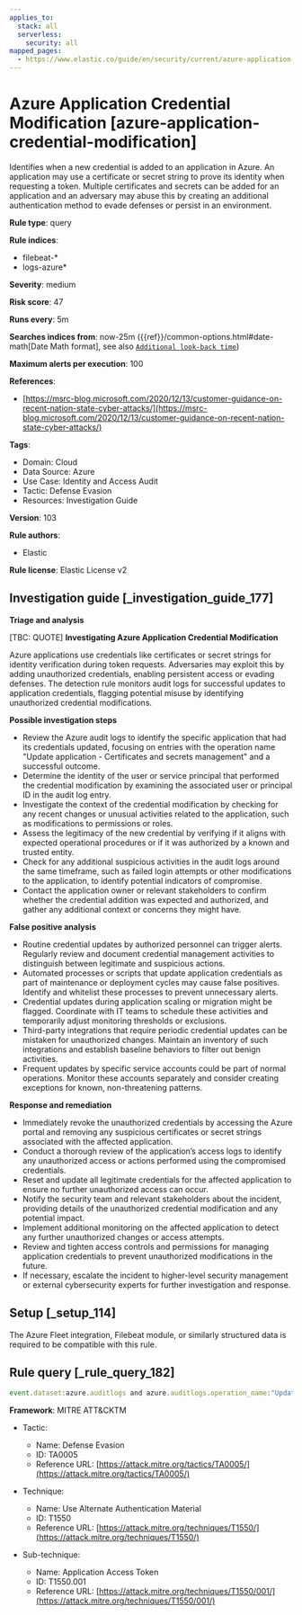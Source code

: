 ```yaml
---
applies_to:
  stack: all
  serverless:
    security: all
mapped_pages:
  - https://www.elastic.co/guide/en/security/current/azure-application-credential-modification.html
---
```


# Azure Application Credential Modification [azure-application-credential-modification]

Identifies when a new credential is added to an application in Azure. An application may use a certificate or secret string to prove its identity when requesting a token. Multiple certificates and secrets can be added for an application and an adversary may abuse this by creating an additional authentication method to evade defenses or persist in an environment.

**Rule type**: query

**Rule indices**:

* filebeat-*
* logs-azure*

**Severity**: medium

**Risk score**: 47

**Runs every**: 5m

**Searches indices from**: now-25m ({{ref}}/common-options.html#date-math[Date Math format], see also [`Additional look-back time`](docs-content://solutions/security/detect-and-alert/create-detection-rule.md#rule-schedule))

**Maximum alerts per execution**: 100

**References**:

* [https://msrc-blog.microsoft.com/2020/12/13/customer-guidance-on-recent-nation-state-cyber-attacks/](https://msrc-blog.microsoft.com/2020/12/13/customer-guidance-on-recent-nation-state-cyber-attacks/)

**Tags**:

* Domain: Cloud
* Data Source: Azure
* Use Case: Identity and Access Audit
* Tactic: Defense Evasion
* Resources: Investigation Guide

**Version**: 103

**Rule authors**:

* Elastic

**Rule license**: Elastic License v2

## Investigation guide [_investigation_guide_177]

**Triage and analysis**

[TBC: QUOTE]
**Investigating Azure Application Credential Modification**

Azure applications use credentials like certificates or secret strings for identity verification during token requests. Adversaries may exploit this by adding unauthorized credentials, enabling persistent access or evading defenses. The detection rule monitors audit logs for successful updates to application credentials, flagging potential misuse by identifying unauthorized credential modifications.

**Possible investigation steps**

* Review the Azure audit logs to identify the specific application that had its credentials updated, focusing on entries with the operation name "Update application - Certificates and secrets management" and a successful outcome.
* Determine the identity of the user or service principal that performed the credential modification by examining the associated user or principal ID in the audit log entry.
* Investigate the context of the credential modification by checking for any recent changes or unusual activities related to the application, such as modifications to permissions or roles.
* Assess the legitimacy of the new credential by verifying if it aligns with expected operational procedures or if it was authorized by a known and trusted entity.
* Check for any additional suspicious activities in the audit logs around the same timeframe, such as failed login attempts or other modifications to the application, to identify potential indicators of compromise.
* Contact the application owner or relevant stakeholders to confirm whether the credential addition was expected and authorized, and gather any additional context or concerns they might have.

**False positive analysis**

* Routine credential updates by authorized personnel can trigger alerts. Regularly review and document credential management activities to distinguish between legitimate and suspicious actions.
* Automated processes or scripts that update application credentials as part of maintenance or deployment cycles may cause false positives. Identify and whitelist these processes to prevent unnecessary alerts.
* Credential updates during application scaling or migration might be flagged. Coordinate with IT teams to schedule these activities and temporarily adjust monitoring thresholds or exclusions.
* Third-party integrations that require periodic credential updates can be mistaken for unauthorized changes. Maintain an inventory of such integrations and establish baseline behaviors to filter out benign activities.
* Frequent updates by specific service accounts could be part of normal operations. Monitor these accounts separately and consider creating exceptions for known, non-threatening patterns.

**Response and remediation**

* Immediately revoke the unauthorized credentials by accessing the Azure portal and removing any suspicious certificates or secret strings associated with the affected application.
* Conduct a thorough review of the application’s access logs to identify any unauthorized access or actions performed using the compromised credentials.
* Reset and update all legitimate credentials for the affected application to ensure no further unauthorized access can occur.
* Notify the security team and relevant stakeholders about the incident, providing details of the unauthorized credential modification and any potential impact.
* Implement additional monitoring on the affected application to detect any further unauthorized changes or access attempts.
* Review and tighten access controls and permissions for managing application credentials to prevent unauthorized modifications in the future.
* If necessary, escalate the incident to higher-level security management or external cybersecurity experts for further investigation and response.


## Setup [_setup_114]

The Azure Fleet integration, Filebeat module, or similarly structured data is required to be compatible with this rule.


## Rule query [_rule_query_182]

```js
event.dataset:azure.auditlogs and azure.auditlogs.operation_name:"Update application - Certificates and secrets management" and event.outcome:(success or Success)
```

**Framework**: MITRE ATT&CKTM

* Tactic:

    * Name: Defense Evasion
    * ID: TA0005
    * Reference URL: [https://attack.mitre.org/tactics/TA0005/](https://attack.mitre.org/tactics/TA0005/)

* Technique:

    * Name: Use Alternate Authentication Material
    * ID: T1550
    * Reference URL: [https://attack.mitre.org/techniques/T1550/](https://attack.mitre.org/techniques/T1550/)

* Sub-technique:

    * Name: Application Access Token
    * ID: T1550.001
    * Reference URL: [https://attack.mitre.org/techniques/T1550/001/](https://attack.mitre.org/techniques/T1550/001/)



